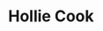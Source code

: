 ---
title: "Hollie Cook"
summary: "UK reggae vocalist. Born in 1986, she is the daughter of ' drummer and Jeni Cook ."
image: "hollie-cook.jpg"
---